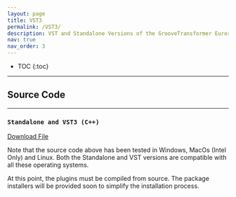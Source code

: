 ```yaml
---
layout: page
title: VST3
permalink: /VST3/
description: VST and Standalone Versions of the GrooveTransformer Eurorack Module
nav: true
nav_order: 3
---
```


* TOC
{:toc}

---
## Source Code
---

### `Standalone and VST3 (C++)`

<a href="/assets/zip/VST3SourceCode.zip" download>Download File</a>

Note that the source code above has been tested in Windows, MacOs (Intel Only) and Linux. Both the Standalone and VST versions are compatible with all these operating systems.

At this point, the plugins must be compiled from source. The package installers will be provided soon to simplify the installation process.
